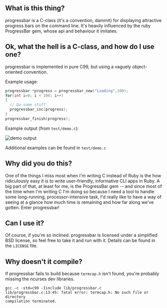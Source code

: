## What is this thing?

progressbar is a C-class (it's a convention, dammit) for displaying attractive
progress bars on the command line. It's heavily influenced by the ruby ProgressBar
gem, whose api and behaviour it imitates.

## Ok, what the hell is a C-class, and how do I use one?

progressbar is implemented in pure C99, but using a vaguely object-oriented convention.

Example usage:

```c
progressbar *progress = progressbar_new("Loading",100);
for(int i=0; i < 100; i++)
{
  // Do some stuff
  progressbar_inc(progress);
}
progressbar_finish(progress);
```

Example output (from `test/demo.c`):

![demo output](example_output/demo.png)

Additional examples can be found in `test/demo.c`

## Why did you do this?

One of the things I miss most when I'm writing C instead of Ruby is the
how ridiculously easy it is to write user-friendly, informative CLI apps
in Ruby. A big part of that, at least for me, is the ProgressBar gem --
and since most of the time when I'm writing C I'm doing so because I need
a tool to handle some long-running, processor-intensive task, I'd really
like to have a way of seeing at a glance how much time is remaining and
how far along we've gotten. Enter progressbar!

## Can I use it?

Of course, if you're so inclined. progressbar is licensed under a simplified BSD license,
so feel free to take it and run with it. Details can be found in the `LICENSE` file.

## Why doesn't it compile?

If progressbar fails to build because `termcap.h` isn't found, you're probably missing the ncurses dev libraries.

```
gcc -c -std=c99 -Iinclude lib/progressbar.c
lib/progressbar.c:13:45: fatal error: termcap.h: No such file or directory
compilation terminated.
```
